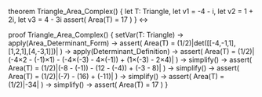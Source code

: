 theorem Triangle_Area_Complex() {
  let T: Triangle,
  let v1 = -4 - i,
  let v2 = 1 + 2i,
  let v3 = 4 - 3i
  assert(
    Area(T) = 17
  )
} ↔

proof Triangle_Area_Complex() {
  setVar(T: Triangle) →
  apply(Area_Determinant_Form) →
  assert(
    Area(T) = (1/2)|det([[-4,-1,1],[1,2,1],[4,-3,1]])|
  ) →
  apply(Determinant_Definition) →
  assert(
    Area(T) = (1/2)|(-4×2 - (-1)×1) - (-4×(-3) - 4×(-1)) + (1×(-3) - 2×4)|
  ) →
  simplify() →
  assert(
    Area(T) = (1/2)|(-8 - (-1)) - (12 - (-4)) + (-3 - 8)|
  ) →
  simplify() →
  assert(
    Area(T) = (1/2)|(-7) - (16) + (-11)|
  ) →
  simplify() →
  assert(
    Area(T) = (1/2)|-34|
  ) →
  simplify() →
  assert(
    Area(T) = 17
  )
}
